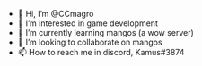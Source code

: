 - 👋 Hi, I’m @CCmagro
- 👀 I’m interested in game development
- 🌱 I’m currently learning mangos (a wow server)
- 💞️ I’m looking to collaborate on mangos
- 📫 How to reach me in discord, Kamus#3874
